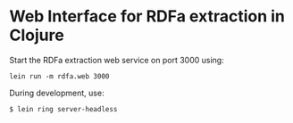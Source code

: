 # Web Interface for RDFa extraction in Clojure

Start the RDFa extraction web service on port 3000 using:

    lein run -m rdfa.web 3000

During development, use:

    $ lein ring server-headless

